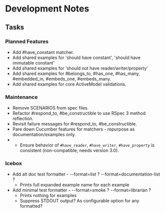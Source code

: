 # Development Notes

## Tasks

### Planned Features

- Add #have_constant matcher.
- Add shared examples for 'should have constant', 'should have immutable constant'
- Add shared examples for 'should not have reader/writer/property'
- Add shared examples for #belongs_to, #has_one, #has_many, #embedded_in, #embeds_one, #embeds_many.
- Add shared examples for core ActiveModel validations.

### Maintenance

- Remove SCENARIOS from spec files.
- Refactor #respond_to, #be_constructible to use RSpec 3 method reflection.
- Revisit failure messages for #respond_to, #be_constructible.
- Pare down Cucumber features for matchers - repurpose as documentation/examples only.
- - Ensure behavior of `#have_reader`, `#have_writer`, `#have_property` is consistent (non-compatible; needs version 3.0).

### Icebox

- Add alt doc test formatter - --format=list ? --format=documentation-list ?
  - Prints full expanded example name for each example
- Add minimal test formatter - --format=smoke ? --format=librarian ?
  - Prints nothing for examples
  - Suppress STDOUT output? As configurable option for any formatted?
